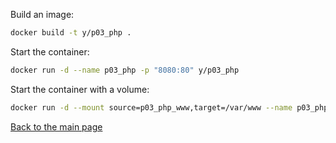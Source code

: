 Build an image:

```bash
docker build -t y/p03_php .
```

Start the container:

```bash
docker run -d --name p03_php -p "8080:80" y/p03_php
```

Start the container with a volume:

```bash
docker run -d --mount source=p03_php_www,target=/var/www --name p03_php -p "8080:80" y/p03_php
```

[Back to the main page](../../README.md)